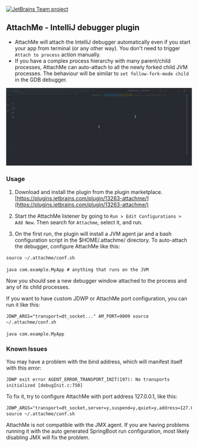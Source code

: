 [![JetBrains Team project](https://jb.gg/badges/team.svg)](https://confluence.jetbrains.com/display/ALL/JetBrains+on+GitHub)

## AttachMe - IntelliJ debugger plugin

- AttachMe will attach the IntelliJ debugger automatically even if you start your app from terminal (or any other way).
You don't need to trigger `Attach to process` action manually.
- If you have a complex process hierarchy with many parent/child processes,
AttachMe can auto-attach to all the newly forked child JVM processes.
The behaviour will be similar to `set follow-fork-mode child` in the GDB debugger.


![](demo.gif)


### Usage

1. Download and install the plugin from the plugin marketplace. [https://plugins.jetbrains.com/plugin/13263-attachme/](https://plugins.jetbrains.com/plugin/13263-attachme/)

2. Start the AttachMe listener by going to `Run > Edit Configurations > Add New`. Then search for `Attachme`, select it, and run.

3. On the first run, the plugin will install a JVM agent jar and a bash configuration script in the $HOME/.attachme/ directory. To auto-attach the debugger, configure AttachMe like this:

```
source ~/.attachme/conf.sh

java com.example.MyApp # anything that runs on the JVM
```

Now you should see a new debugger window attached to the process and any of its child processes.

  
If you want to have custom JDWP or AttachMe port configuration, you can run it like this:

```
JDWP_ARGS="transport=dt_socket..." AM_PORT=9009 source ~/.attachme/conf.sh

java com.example.MyApp
```

  

### Known Issues

  

You may have a problem with the bind address, which will manifest itself with this error: 
```
JDWP exit error AGENT_ERROR_TRANSPORT_INIT(197): No transports initialized [debugInit.c:750]
``` 

To fix it, try to configure AttachMe with port address 127.0.0.1, like this:
```
JDWP_ARGS="transport=dt_socket,server=y,suspend=y,quiet=y,address=127.0.0.1:0" source ~/.attachme/conf.sh
```

AttachMe is not compatible with the JMX agent. If you are having problems running it with the auto generated SpringBoot run configuration, most likely disabling JMX will fix the problem.
